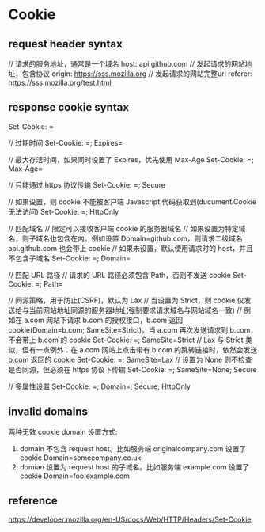 # Cookie

## request header syntax

// 请求的服务地址，通常是一个域名
host: api.github.com
// 发起请求的网站地址，包含协议
origin: https://sss.mozilla.org
// 发起请求的网站完整url
referer: https://sss.mozilla.org/test.html

## response cookie syntax

Set-Cookie: <cookie-name>=<cookie-value>
  
// 过期时间
Set-Cookie: <cookie-name>=<cookie-value>; Expires=<date>
  
// 最大存活时间，如果同时设置了 Expires，优先使用 Max-Age
Set-Cookie: <cookie-name>=<cookie-value>; Max-Age=<non-zero-digit>
  
// 只能通过 https 协议传输
Set-Cookie: <cookie-name>=<cookie-value>; Secure

// 如果设置，则 cookie 不能被客户端 Javascript 代码获取到(ducument.Cookie无法访问)
Set-Cookie: <cookie-name>=<cookie-value>; HttpOnly

// 匹配域名
// 限定可以接收客户端 cookie 的服务器域名
// 如果设置为特定域名，则子域名也包含在内。例如设置 Domain=github.com，则请求二级域名 api.github.com 也会带上 cookie
// 如果未设置，默认使用请求时的 host，并且不包含子域名
Set-Cookie: <cookie-name>=<cookie-value>; Domain=<domain-value>
  
// 匹配 URL 路径
// 请求的 URL 路径必须包含 Path，否则不发送 cookie
Set-Cookie: <cookie-name>=<cookie-value>; Path=<path-value>

// 同源策略，用于防止(CSRF)，默认为 Lax
// 当设置为 Strict，则 cookie 仅发送给与当前网站地址同源的服务器地址(强制要求请求域名与网站域名一致)
// 例如在 a.com 网站下请求 b.com 的授权接口，b.com 返回 cookie(Domain=b.com; SameSite=Strict)。当 a.com 再次发送请求到 b.com，不会带上 b.com 的 cookie
Set-Cookie: <cookie-name>=<cookie-value>; SameSite=Strict
// Lax 与 Strict 类似，但有一点例外：在 a.com 网站上点击带有 b.com 的跳转链接时，依然会发送 b.com 返回的 cookie
Set-Cookie: <cookie-name>=<cookie-value>; SameSite=Lax
// 设置为 None 则不检查是否同源，但必须在 https 协议下传输
Set-Cookie: <cookie-name>=<cookie-value>; SameSite=None; Secure

// 多属性设置
Set-Cookie: <cookie-name>=<cookie-value>; Domain=<domain-value>; Secure; HttpOnly
  
## invalid domains
  
两种无效 cookie domain 设置方式:

1. domain 不包含 request host。比如服务端 originalcompany.com 设置了 cookie Domain=somecompany.co.uk
2. domian 设置为 request host 的子域名。比如服务端 example.com 设置了 cookie Domain=foo.example.com
  
## reference
  
https://developer.mozilla.org/en-US/docs/Web/HTTP/Headers/Set-Cookie
